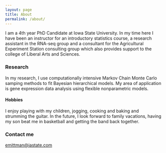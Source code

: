 ```yaml
---
layout: page
title: About
permalink: /about/
---
```


I am a 4th year PhD Candidate at Iowa State University. In my time here I have been an instructor for an introductory statistics course, a research assistant in the RNA-seq group and a consultant for the Agricultural Experiment Station consulting group which also provides support to the college of Liberal Arts and Sciences.

### Research
In my research, I use computationally intensive Markov Chain Monte Carlo samping methods to fit Bayesian hierarchical models. My area of application is gene expression data analysis using flexible nonparametric models. 

#### Hobbies
I enjoy playing with my children, jogging, cooking and baking and strumming the guitar. In the future, I look forward to family vacations, having my son beat me in basketball and getting the band back together.

### Contact me

[emittman@iastate.com](mailto:emittman@iastate.edu)